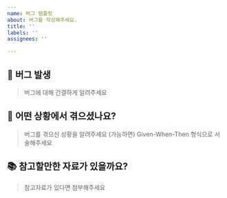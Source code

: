 ```yaml
---
name: 버그 탬플릿
about: 버그를 작성해주세요.
title: ''
labels: ''
assignees: ''

---
```


## 🐞 버그 발생

> 버그에 대해 간결하게 알려주세요

## 💭 어떤 상황에서 겪으셨나요?

> 버그를 겪으신 상황을 알려주세요
(가능하면) Given-When-Then 형식으로 서술해주세요

## 📚 참고할만한 자료가 있을까요?

> 참고자료가 있다면 첨부해주세요
